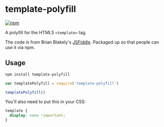 # template-polyfill

[![npm](https://img.shields.io/npm/v/template-polyfill.svg?maxAge=2592000?style=flat-square)](https://www.npmjs.com/package/template-polyfill)

A polyfill for the HTML5 `<template>` tag.

The code is from Brian Blakely's [JSFiddle](http://jsfiddle.net/brianblakely/h3EmY/). Packaged up so that people can use it via npm.

## Usage

```sh
npm install template-polyfill
```

```js
var templatePolyfill = require('template-polyfill')

templatePolyfill()
```

You'll also need to put this in your CSS:

```css
template {
  display: none !important;
}
```
